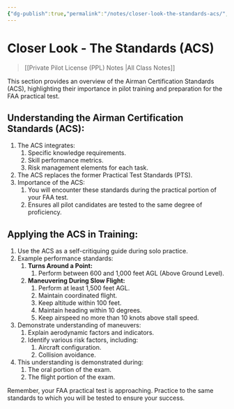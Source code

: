 ```yaml
---
{"dg-publish":true,"permalink":"/notes/closer-look-the-standards-acs/","title":"Closer Look - The Standards (ACS)","tags":["aviation","classnotes"]}
---
```



# Closer Look - The Standards (ACS)
> [[Private Pilot License (PPL) Notes \|All Class Notes]]

This section provides an overview of the Airman Certification Standards (ACS), highlighting their importance in pilot training and preparation for the FAA practical test.

## Understanding the Airman Certification Standards (ACS):

1. The ACS integrates:
    1. Specific knowledge requirements.
    2. Skill performance metrics.
    3. Risk management elements for each task.
2. The ACS replaces the former Practical Test Standards (PTS).
3. Importance of the ACS:
    1. You will encounter these standards during the practical portion of your FAA test.
    2. Ensures all pilot candidates are tested to the same degree of proficiency.

## Applying the ACS in Training:

1. Use the ACS as a self-critiquing guide during solo practice.
2. Example performance standards:
    1. **Turns Around a Point:**
        1. Perform between 600 and 1,000 feet AGL (Above Ground Level).
    2. **Maneuvering During Slow Flight:**
        1. Perform at least 1,500 feet AGL.
        2. Maintain coordinated flight.
        3. Keep altitude within 100 feet.
        4. Maintain heading within 10 degrees.
        5. Keep airspeed no more than 10 knots above stall speed.
3. Demonstrate understanding of maneuvers:
    1. Explain aerodynamic factors and indicators.
    2. Identify various risk factors, including:
        1. Aircraft configuration.
        2. Collision avoidance.
4. This understanding is demonstrated during:
    1. The oral portion of the exam.
    2. The flight portion of the exam.

Remember, your FAA practical test is approaching. Practice to the same standards to which you will be tested to ensure your success.